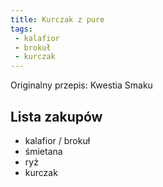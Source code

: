```yaml
---
title: Kurczak z pure
tags:
 - kalafior
 - brokuł
 - kurczak
---
```


Originalny przepis: Kwestia Smaku


## Lista zakupów

 - kalafior / brokuł
 - śmietana
 - ryż
 - kurczak

